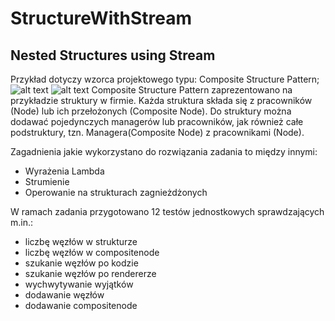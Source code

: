 # StructureWithStream
Nested Structures using Stream
--------
Przykład dotyczy wzorca projektowego typu: Composite Structure Pattern;<br />
![alt text](https://upload.wikimedia.org/wikipedia/commons/thumb/5/5a/Composite_UML_class_diagram_%28fixed%29.svg/330px-Composite_UML_class_diagram_%28fixed%29.svg.png)
![alt text](https://upload.wikimedia.org/wikipedia/commons/6/65/W3sDesign_Composite_Design_Pattern_UML.jpg)
Composite Structure Pattern zaprezentowano na przykładzie
struktury w firmie.
Każda struktura składa się z pracowników (Node) lub ich 
przełożonych (Composite Node). Do struktury można dodawać pojedynczych 
managerów lub pracowników, jak również całe podstruktury, 
tzn. Managera(Composite Node) z pracownikami (Node).

Zagadnienia jakie wykorzystano do rozwiązania zadania to między innymi:

- Wyrażenia Lambda
- Strumienie
- Operowanie na strukturach zagnieżdżonych

W ramach zadania przygotowano 12 testów jednostkowych sprawdzających m.in.:
- liczbę węzłów w strukturze
- liczbę węzłów w compositenode
- szukanie węzłów po kodzie
- szukanie węzłów po rendererze
- wychwytywanie wyjątków
- dodawanie węzłów
- dodawanie compositenode
